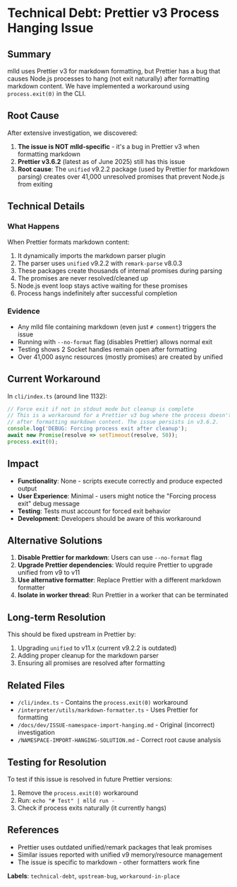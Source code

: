 # Technical Debt: Prettier v3 Process Hanging Issue

## Summary

mlld uses Prettier v3 for markdown formatting, but Prettier has a bug that causes Node.js processes to hang (not exit naturally) after formatting markdown content. We have implemented a workaround using `process.exit(0)` in the CLI.

## Root Cause

After extensive investigation, we discovered:

1. **The issue is NOT mlld-specific** - it's a bug in Prettier v3 when formatting markdown
2. **Prettier v3.6.2** (latest as of June 2025) still has this issue
3. **Root cause**: The `unified` v9.2.2 package (used by Prettier for markdown parsing) creates over 41,000 unresolved promises that prevent Node.js from exiting

## Technical Details

### What Happens
When Prettier formats markdown content:
1. It dynamically imports the markdown parser plugin
2. The parser uses `unified` v9.2.2 with `remark-parse` v8.0.3
3. These packages create thousands of internal promises during parsing
4. The promises are never resolved/cleaned up
5. Node.js event loop stays active waiting for these promises
6. Process hangs indefinitely after successful completion

### Evidence
- Any mlld file containing markdown (even just `# comment`) triggers the issue
- Running with `--no-format` flag (disables Prettier) allows normal exit
- Testing shows 2 Socket handles remain open after formatting
- Over 41,000 async resources (mostly promises) are created by unified

## Current Workaround

In `cli/index.ts` (around line 1132):
```typescript
// Force exit if not in stdout mode but cleanup is complete
// This is a workaround for a Prettier v3 bug where the process doesn't exit naturally
// after formatting markdown content. The issue persists in v3.6.2.
console.log('DEBUG: Forcing process exit after cleanup');
await new Promise(resolve => setTimeout(resolve, 50));
process.exit(0);
```

## Impact

- **Functionality**: None - scripts execute correctly and produce expected output
- **User Experience**: Minimal - users might notice the "Forcing process exit" debug message
- **Testing**: Tests must account for forced exit behavior
- **Development**: Developers should be aware of this workaround

## Alternative Solutions

1. **Disable Prettier for markdown**: Users can use `--no-format` flag
2. **Upgrade Prettier dependencies**: Would require Prettier to upgrade unified from v9 to v11
3. **Use alternative formatter**: Replace Prettier with a different markdown formatter
4. **Isolate in worker thread**: Run Prettier in a worker that can be terminated

## Long-term Resolution

This should be fixed upstream in Prettier by:
1. Upgrading `unified` to v11.x (current v9.2.2 is outdated)
2. Adding proper cleanup for the markdown parser
3. Ensuring all promises are resolved after formatting

## Related Files

- `/cli/index.ts` - Contains the `process.exit(0)` workaround
- `/interpreter/utils/markdown-formatter.ts` - Uses Prettier for formatting
- `/docs/dev/ISSUE-namespace-import-hanging.md` - Original (incorrect) investigation
- `/NAMESPACE-IMPORT-HANGING-SOLUTION.md` - Correct root cause analysis

## Testing for Resolution

To test if this issue is resolved in future Prettier versions:
1. Remove the `process.exit(0)` workaround
2. Run: `echo "# Test" | mlld run -`
3. Check if process exits naturally (it currently hangs)

## References

- Prettier uses outdated unified/remark packages that leak promises
- Similar issues reported with unified v9 memory/resource management
- The issue is specific to markdown - other formatters work fine

**Labels**: `technical-debt`, `upstream-bug`, `workaround-in-place`